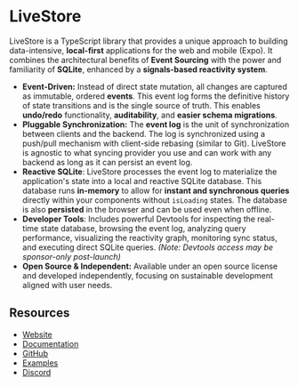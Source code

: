 # LiveStore

LiveStore is a TypeScript library that provides a unique approach to building data-intensive, **local-first** applications for the web and mobile (Expo). It combines the architectural benefits of **Event Sourcing** with the power and familiarity of **SQLite**, enhanced by a **signals-based reactivity system**.

- **Event-Driven:** Instead of direct state mutation, all changes are captured as immutable, ordered **events**. This event log forms the definitive history of state transitions and is the single source of truth. This enables **undo/redo** functionality, **auditability**, and **easier schema migrations**.
- **Pluggable Synchronization:** The **event log** is the unit of synchronization between clients and the backend. The log is synchronized using a push/pull mechanism with client-side rebasing (similar to Git). LiveStore is agnostic to what syncing provider you use and can work with any backend as long as it can persist an event log.
- **Reactive SQLite**: LiveStore processes the event log to materialize the application's state into a local and reactive SQLite database. This database runs **in-memory** to allow for **instant and synchronous queries** directly within your components without `isLoading` states. The database is also **persisted** in the browser and can be used even when offline.
- **Developer Tools**: Includes powerful Devtools for inspecting the real-time state database, browsing the event log, analyzing query performance, visualizing the reactivity graph, monitoring sync status, and executing direct SQLite queries. *(Note: Devtools access may be sponsor-only post-launch)*
- **Open Source & Independent:** Available under an open source license and developed independently, focusing on sustainable development aligned with user needs.

## Resources

- [Website](https://livestore.dev)
- [Documentation](https://livestore.dev/docs/)
- [GitHub](https://github.com/livestorejs/livestore)
- [Examples](https://github.com/livestorejs/livestore/tree/main/examples/standalone)
- [Discord](https://discord.gg/RbMcjUAPd7)
